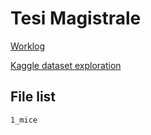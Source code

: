 # Tesi Magistrale

[Worklog](https://docs.google.com/document/d/1u_Q3iAA3DFf81A097LBxNq6zbCLvt9MxL3HV_aMxuLM/edit?usp=sharing)

[Kaggle dataset exploration](https://www.kaggle.com/alessandrotofani/credit-card-fraud-detection)

## File list
`1_mice`


